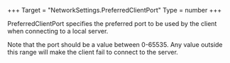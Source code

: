 +++
Target = "NetworkSettings.PreferredClientPort"
Type = number
+++

PreferredClientPort specifies the preferred port to be used by the client when connecting to a local server.Note that the port should be a value between 0-65535. Any value outside this range will make the client fail to connect to the server.
